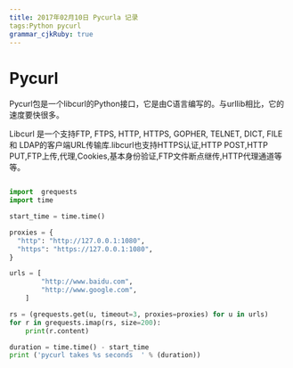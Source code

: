 ```yaml
---
title: 2017年02月10日 Pycurla 记录 
tags:Python pycurl 
grammar_cjkRuby: true
---
```


# Pycurl 
Pycurl包是一个libcurl的Python接口，它是由C语言编写的。与urllib相比，它的速度要快很多。

Libcurl 是一个支持FTP, FTPS, HTTP, HTTPS, GOPHER, TELNET, DICT, FILE 和 LDAP的客户端URL传输库.libcurl也支持HTTPS认证,HTTP POST,HTTP PUT,FTP上传,代理,Cookies,基本身份验证,FTP文件断点继传,HTTP代理通道等等。

```python

import  grequests
import time

start_time = time.time()

proxies = {
  "http": "http://127.0.0.1:1080",
  "https": "https://127.0.0.1:1080",
}

urls = [
        "http://www.baidu.com",
        "http://www.google.com",
    ]

rs = (grequests.get(u, timeout=3, proxies=proxies) for u in urls)
for r in grequests.imap(rs, size=200):
    print(r.content)

duration = time.time() - start_time
print ('pycurl takes %s seconds  ' % (duration))

```
